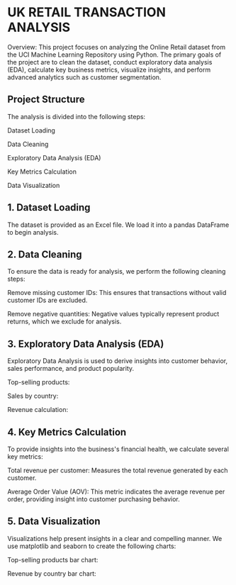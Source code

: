 
#  UK RETAIL TRANSACTION ANALYSIS 

 Overview: This project focuses on analyzing the Online Retail dataset from the UCI Machine Learning Repository using Python. The primary goals of the project are to clean the dataset, conduct exploratory data analysis (EDA), calculate key business metrics, visualize insights, and perform advanced analytics such as customer segmentation.


##  Project Structure
The analysis is divided into the following steps:

Dataset Loading

Data Cleaning

Exploratory Data Analysis (EDA)

Key Metrics Calculation

Data Visualization




## 1. Dataset Loading
The dataset is provided as an Excel file. We load it into a pandas DataFrame to begin analysis.
## 2. Data Cleaning
To ensure the data is ready for analysis, we perform the following cleaning steps:

Remove missing customer IDs: This ensures that transactions without valid customer IDs are excluded.

Remove negative quantities: Negative values typically represent product returns, which we exclude for analysis.
## 3. Exploratory Data Analysis (EDA)
Exploratory Data Analysis is used to derive insights into customer behavior, sales performance, and product popularity.

Top-selling products:

Sales by country:

Revenue calculation:
## 4. Key Metrics Calculation
To provide insights into the business's financial health, we calculate several key metrics:

Total revenue per customer: Measures the total revenue generated by each customer.

Average Order Value (AOV): This metric indicates the average revenue per order, providing insight into customer purchasing behavior.
## 5. Data Visualization
Visualizations help present insights in a clear and compelling manner. We use matplotlib and seaborn to create the following charts:

Top-selling products bar chart:

Revenue by country bar chart: